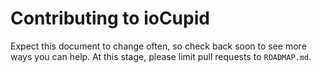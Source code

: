 # Contributing to ioCupid

Expect this document to change often, so check back soon to see more ways you can help. At this stage, please limit pull requests to ```ROADMAP.md```. 
